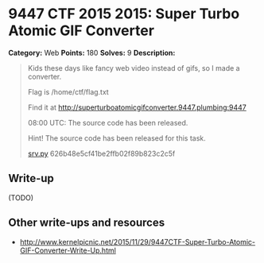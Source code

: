 # 9447 CTF 2015 2015: Super Turbo Atomic GIF Converter

**Category:** Web
**Points:** 180
**Solves:** 9
**Description:**

>  Kids these days like fancy web video instead of gifs, so I made a converter.
> 
>  Flag is /home/ctf/flag.txt
> 
>  Find it at <http://superturboatomicgifconverter.9447.plumbing:9447>
> 
>  08:00 UTC: The source code has been released.
> 
>  Hint! The source code has been released for this task.
> 
> [srv.py](./srv-626b48e5cf41be2ffb02f89b823c2c5f.py)  626b48e5cf41be2ffb02f89b823c2c5f


## Write-up

(TODO)

## Other write-ups and resources

* http://www.kernelpicnic.net/2015/11/29/9447CTF-Super-Turbo-Atomic-GIF-Converter-Write-Up.html
